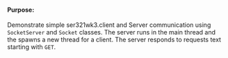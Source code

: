 #### Purpose:
Demonstrate simple ser321wk3.client and Server communication using `SocketServer` and `Socket` classes.
The server runs in the main thread and the spawns a new thread for a client.
The server responds to requests text starting with `GET`.
